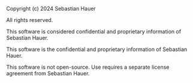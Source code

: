 Copyright (c) 2024 Sebastian Hauer

All rights reserved.

This software is considered confidential and proprietary information of
Sebastian Hauer.

This software is the confidential and proprietary information of Sebastian
Hauer.

This software is not open-source. Use requires a separate license agreement
from Sebastian Hauer.

